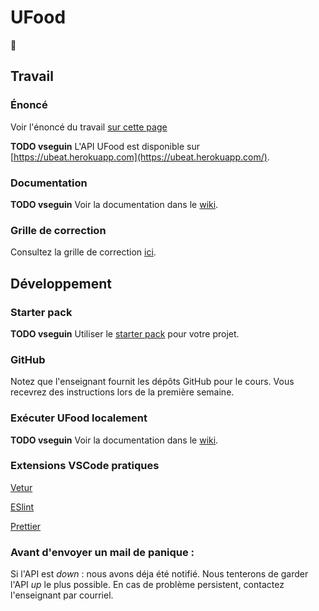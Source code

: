 # UFood

:hamburger:

## Travail

### Énoncé

Voir l'énoncé du travail [sur cette page](https://github.com/GLO3102/UFood/blob/master/Enonce.md)

**TODO vseguin** L'API UFood est disponible  sur [https://ubeat.herokuapp.com](https://ubeat.herokuapp.com/).

### Documentation

**TODO vseguin** Voir la documentation dans le [wiki](https://github.com/GLO3102/UFood/wiki/2-API).

### Grille de correction

Consultez la grille de correction [ici](https://docs.google.com/spreadsheets/d/1f8q3h0EkpzgBfxSREqfRtWaZHuL6Vt6w-bjiZ_dUGC4/edit?usp=sharing).

## Développement

### Starter pack

**TODO vseguin** Utiliser le [starter pack](https://github.com/GLO3102/vue-starter) pour votre projet.

### GitHub

Notez que l'enseignant fournit les dépôts GitHub pour le cours. Vous recevrez des instructions lors de la première semaine.

### Exécuter UFood localement

**TODO vseguin** Voir la documentation dans le [wiki](https://github.com/GLO3102/UFood/wiki/1-Installation-locale-UFood).

### Extensions VSCode pratiques

[Vetur](https://marketplace.visualstudio.com/items?itemName=octref.vetur)

[ESlint](https://marketplace.visualstudio.com/items?itemName=dbaeumer.vscode-eslint)

[Prettier](https://marketplace.visualstudio.com/items?itemName=esbenp.prettier-vscode)

### Avant d'envoyer un mail de panique :

Si l'API est _down_ : nous avons déja été notifié. Nous tenterons de garder l'API _up_ le plus possible. En cas de problème persistent, contactez l'enseignant par courriel.
